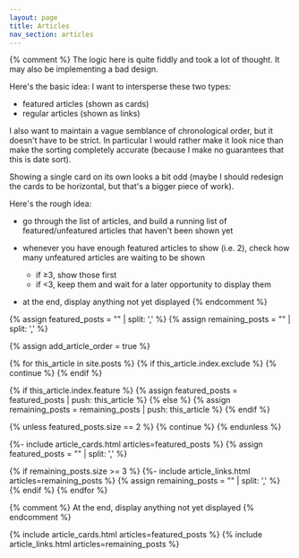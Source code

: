```yaml
---
layout: page
title: Articles
nav_section: articles
---
```


<style type="x-text/scss">
  @use "components/article_cards";

  .article_links + .article_cards {
    margin-top: 2em;
  }

  #articles {
    margin-top: 2.5em;
  }
</style>

{% comment %}
  The logic here is quite fiddly and took a lot of thought.  It may also be
  implementing a bad design.

  Here's the basic idea: I want to intersperse these two types:

  * featured articles (shown as cards)
  * regular articles (shown as links)

  I also want to maintain a vague semblance of chronological order, but it doesn't
  have to be strict.  In particular I would rather make it look nice than make the
  sorting completely accurate (because I make no guarantees that this is date sort).

  Showing a single card on its own looks a bit odd (maybe I should redesign the
  cards to be horizontal, but that's a bigger piece of work).

  Here's the rough idea:

  * go through the list of articles, and build a running list of featured/unfeatured
    articles that haven't been shown yet
  * whenever you have enough featured articles to show (i.e. 2), check how many
    unfeatured articles are waiting to be shown

    - if ≥3, show those first
    - if <3, keep them and wait for a later opportunity to display them
  * at the end, display anything not yet displayed
{% endcomment %}

{% assign featured_posts  = "" | split: ',' %}
{% assign remaining_posts = "" | split: ',' %}

{% assign add_article_order = true %}

<div id="articles" data-card-count="2">
{% for this_article in site.posts %}
  {% if this_article.index.exclude %}
    {% continue %}
  {% endif %}

  {% if this_article.index.feature %}
    {% assign featured_posts = featured_posts | push: this_article %}
  {% else %}
    {% assign remaining_posts = remaining_posts | push: this_article %}
  {% endif %}

  {% unless featured_posts.size == 2 %}
    {% continue %}
  {% endunless %}

  {%- include article_cards.html articles=featured_posts %}
  {% assign featured_posts = "" | split: ',' %}

  {% if remaining_posts.size >= 3 %}
  {%- include article_links.html articles=remaining_posts %}
  {% assign remaining_posts = "" | split: ',' %}
  {% endif %}
{% endfor %}

{% comment %}
  At the end, display anything not yet displayed
{% endcomment %}

{% include article_cards.html articles=featured_posts %}
{% include article_links.html articles=remaining_posts %}
</div>

<script>
  function arrangeCards() {
    console.debug("Calling arrangeCards()");

    /* https://stackoverflow.com/a/11744120/1558022 */
    const width = window.innerWidth || document.documentElement.clientWidth ||
    document.body.clientWidth;

    const cardCount = width < 1000 ? 2 : 3;
    console.debug(`Based on window width, show ${cardCount} cards in a row`);

    if (Number(document.querySelector("#articles").getAttribute("data-card-count")) === cardCount) {
      console.debug("This is the same as the existing layout; do nothing");
      return;
    }

    console.debug("This is different to the existing layout; do nothing");

   /* First reconstruct the "site.posts" array based on the HTML already
    * on the page.  We're going to just shuffle the HTML elements around;
    * not rearrange the whole thing. */
   const allFeaturedPosts = Array.from(document.querySelectorAll('.article_cards > li'))
     .map(function(elem) {
       return {
         'elem': elem,
         'type': 'featured',
         'order': Number(elem.getAttribute('data-ord'))
       };
     });
   const allRemainingPosts = Array.from(document.querySelectorAll('.article_links > li'))
     .map(function(elem) {
       return {
         'elem': elem,
         'type': 'remaining',
         'order': Number(elem.getAttribute('data-ord'))
       };
     });

   const posts = allFeaturedPosts.concat(allRemainingPosts)
     .sort((a, b) => b.order - a.order);

   /* Now re-implement the sorting logic. */
   const container = document.createElement("div");
   container.setAttribute("id", "articles");

   var featuredPosts = [];
   var remainingPosts = [];

   posts.forEach(function(thisArticle) {
     if (thisArticle.type === 'featured') {
       featuredPosts.push(thisArticle);
     } else {
       remainingPosts.push(thisArticle);
     }

     if (featuredPosts.length !== cardCount) {
       return;
     }

     var articleCards = document.createElement("ul");
     articleCards.setAttribute('class', 'article_cards');
     featuredPosts.forEach(p => articleCards.appendChild(p.elem));
     container.appendChild(articleCards);
     featuredPosts = [];

     /* If we display three cards horizontally, we want at least five links
      * between them.
      *
      * If we display two cards horizontally, we only need three links
      * between a row of cards.
      */
     const linksBetweenCards = cardCount === 3 ? 5 : 3;

     if (remainingPosts.length >= linksBetweenCards) {
       var articleLinks = document.createElement("ul");
       articleLinks.setAttribute('class', 'article_links');
       remainingPosts.forEach(p => articleLinks.appendChild(p.elem));
       container.appendChild(articleLinks);
       remainingPosts = [];
     }
   });

   if (featuredPosts.length > 0) {
     var articleCards = document.createElement("ul");
     articleCards.setAttribute('class', 'article_cards');
     featuredPosts.forEach(p => articleCards.appendChild(p.elem));
     container.appendChild(articleCards);
   }

   if (remainingPosts.length > 0) {
     var articleLinks = document.createElement("ul");
     articleLinks.setAttribute('class', 'article_links');
     remainingPosts.forEach(p => articleLinks.appendChild(p.elem));
     container.appendChild(articleLinks);
   }

   document.querySelector('#articles').replaceWith(container);
   document.querySelector('#articles').setAttribute("data-card-count", cardCount);
  }

  window.addEventListener("DOMContentLoaded", arrangeCards);
  window.addEventListener("resize", arrangeCards);
</script>
